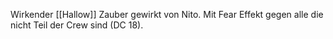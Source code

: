 Wirkender [[Hallow]] Zauber gewirkt von Nito.
Mit Fear Effekt gegen alle die nicht Teil der Crew sind (DC 18).
